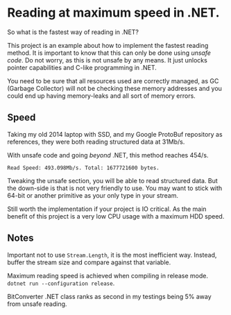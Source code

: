 # Reading at maximum speed in .NET.

So what is the fastest way of reading in .NET?

This project is an example about how to implement the fastest reading method.
It is important to know that this can only be done using *unsafe code*.
Do not worry, as this is not unsafe by any means. It just unlocks pointer
capabilities and C-like programming in .NET.

You need to be sure that all resources used are correctly managed, 
as GC (Garbage Collector) will not be checking these memory addresses and you
could end up having memory-leaks and all sort of memory errors.

## Speed
Taking my old 2014 laptop with SSD, and my Google ProtoBuf repository as
references, they were both reading structured data at 31Mb/s.

With unsafe code and going *beyond* .NET, this method reaches 454/s.

```
Read Speed: 493.098Mb/s. Total: 1677721600 bytes.
```

Tweaking the unsafe section, you will be able to read structured data.
But the down-side is that is not very friendly to use. You may want to stick
with 64-bit or another primitive as your only type in your stream.

Still worth the implementation if your project is IO critical. As the main
benefit of this project is a very low CPU usage with a maximum HDD speed.

## Notes
Important not to use `Stream.Length`, it is the most inefficient way.
Instead, buffer the stream size and compare against that variable.

Maximum reading speed is achieved when compiling in release mode.
`dotnet run --configuration release`.

BitConverter .NET class ranks as second in my testings being 5% away from
unsafe reading.
